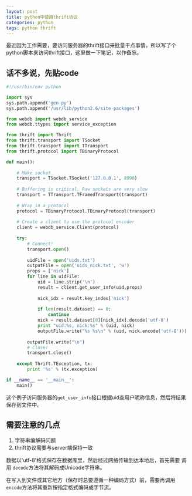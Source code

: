 ```yaml
---
layout: post
title: python中使用thrift协议
categories: python
tags: python thrift
---
```


最近因为工作需要，要访问服务器的thrift接口来批量干点事情，所以写了个python脚本来访问thrift接口，这里做一下笔记，以作备忘。

## 话不多说，先贴code

```py
#!/usr/bin/env python

import sys
sys.path.append('gen-py')
sys.path.append('/usr/lib/python2.6/site-packages')

from webdb import webdb_service
from webdb.ttypes import service_exception

from thrift import Thrift
from thrift.transport import TSocket
from thrift.transport import TTransport
from thrift.protocol import TBinaryProtocol

def main():
	
	# Make socket
	transport = TSocket.TSocket('127.0.0.1', 8990)
	
	# Buffering is critical. Raw sockets are very slow
	transport = TTransport.TFramedTransport(transport)
	
	# Wrap in a protocol
	protocol = TBinaryProtocol.TBinaryProtocol(transport)
	
	# Create a client to use the protocol encoder
	client = webdb_service.Client(protocol)
	
	try:
		# Connect!
		transport.open()
		
		uidFile = open('uids.txt')
		outputFile = open('uids_nick.txt', 'w')
		props = ['nick']
		for line in uidFile:
			uid = line.strip('\n')
			result = client.get_user_info(uid,props)
			
			nick_idx = result.key_index['nick']
			
			if len(result.dataset) == 0:
				continue
			nick = result.dataset[0][nick_idx].decode('utf-8')
			print "uid:%s, nick:%s" % (uid, nick)
			outputFile.write("%s %s\n" % (uid, nick.encode('utf-8')))
			
		outputFile.write("\n")
		# Close!
		transport.close()
		
	except Thrift.TException, tx:
		print '%s' % (tx.exception)

if __name__ == '__main__':
	main()

```

这个例子访问服务器的`get_user_info`接口根据uid查用户昵称信息，然后将结果保存到文件中。

## 需要注意的几点

1. 字符串编解码问题
2. thrift协议需要与server端保持一致

数据以'utf-8'格式保存在数据库里，然后经过网络传输到达本地后，首先需要 调用 `decode`方法将其解码成Unicode字符串。

在写入到文件或其它地方（保存时总要遵循一种编码方式）前，需要再调用`encode`方法将其重新按指定格式编码成字节流。
